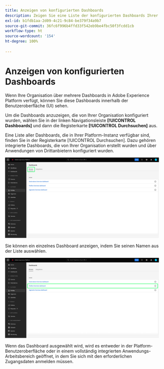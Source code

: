 ```yaml
---
title: Anzeigen von konfigurierten Dashboards
description: Zeigen Sie eine Liste der konfigurierten Dashboards Ihrer Organisation in der Experience Platform-Benutzeroberfläche an.
exl-id: b1fdb1aa-2d09-4c21-9c84-be379f34a9b7
source-git-commit: 36fc6f996b4ffd33f542eb9be4fbc50f3fcdd1cb
workflow-type: ht
source-wordcount: '154'
ht-degree: 100%

---
```


# Anzeigen von konfigurierten Dashboards

Wenn Ihre Organisation über mehrere Dashboards in Adobe Experience Platform verfügt, können Sie diese Dashboards innerhalb der Benutzeroberfläche (UI) sehen.

Um die Dashboards anzuzeigen, die von Ihrer Organisation konfiguriert wurden, wählen Sie in der linken Navigationsleiste **[!UICONTROL Dashboards]** und dann die Registerkarte **[!UICONTROL Durchsuchen]** aus.

Eine Liste aller Dashboards, die in Ihrer Platform-Instanz verfügbar sind, finden Sie in der Registerkarte [!UICONTROL Durchsuchen]. Dazu gehören integrierte Dashboards, die von Ihrer Organisation erstellt wurden und über Anwendungen von Drittanbietern konfiguriert wurden.

![Die Registerkarte „Durchsuchen“ im Abschnitt „Dashboards“ der Benutzeroberfläche.](./images/inventory/browse-tab.png)

Sie können ein einzelnes Dashboard anzeigen, indem Sie seinen Namen aus der Liste auswählen.

![Registerkarte „Durchsuchen“ mit dem hervorgehobenen Namen eines Dashboards.](./images/inventory/dashboard-name.png)

Wenn das Dashboard ausgewählt wird, wird es entweder in der Platform-Benutzeroberfläche oder in einem vollständig integrierten Anwendungs-Arbeitsbereich geöffnet, in dem Sie sich mit den erforderlichen Zugangsdaten anmelden müssen.

